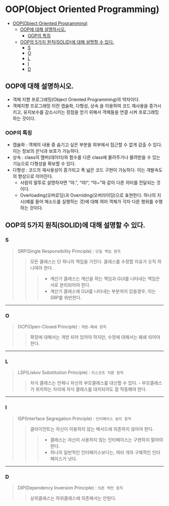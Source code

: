 # OOP(Object Oriented Programming)

<!-- TOC -->

- [OOP(Object Oriented Programming)](#oopobject-oriented-programming)
  - [OOP에 대해 설명하시오.](#oop%EC%97%90-%EB%8C%80%ED%95%B4-%EC%84%A4%EB%AA%85%ED%95%98%EC%8B%9C%EC%98%A4)
    - [OOP의 특징](#oop%EC%9D%98-%ED%8A%B9%EC%A7%95)
  - [OOP의 5가지 원칙(SOLID)에 대해 설명할 수 있다.](#oop%EC%9D%98-5%EA%B0%80%EC%A7%80-%EC%9B%90%EC%B9%99solid%EC%97%90-%EB%8C%80%ED%95%B4-%EC%84%A4%EB%AA%85%ED%95%A0-%EC%88%98-%EC%9E%88%EB%8B%A4)
    - [S](#s)
    - [O](#o)
    - [L](#l)
    - [I](#i)
    - [D](#d)

<!-- /TOC -->

## OOP에 대해 설명하시오.
- 객체 지향 프로그래밍(Object Oriented Programming)의 약자이다.
- 객체지향 프로그래밍 이란 캡슐화, 다형성, 상속 을 이용하여 코드 재사용을 증가시키고, 유지보수를 감소시키는 장점을 얻기 위해서 객체들을 연결 시켜 프로그래밍 하는 것이다.

### OOP의 특징
- 캡슐화 : 객체의 내용 중 숨기고 싶은 부분을 외부에서 접근할 수 없게 감출 수 있다. 이는 정보의 은닉과 보호가 가능하다.
- 상속 : class의 멤버(데이터)와 함수를 다른 class에 물려주거나 물려받을 수 있는 기능으로 다형성을 확보할 수 있다.
- 다형성 : 코드의 재사용성이 증가되고 폭 넓은 코드 구현이 가능하다. 이는 개발속도의 향상으로 이어진다.
  - 사람의 말투로 설명하자면 “야.”, “야!”, “야~”와 같이 다른 의미를 전달되는 것이다.
  - Overloading(오버로딩)과 Overriding(오버라이딩)으로 표현한다. 하나의 지시(예를 들어 메소드를 실행하는 것)에 대해 여러 객체가 각자 다른 행위를 수행하는 것이다.

## OOP의 5가지 원칙(SOLID)에 대해 설명할 수 있다.

### S
> SRP(Single Responsibility Principle) : `단일 책임 원칙`
>> 모든 클래스는 단 하나의 책임을 가진다. 클래스를 수정할 이유가 오직 하나여야 한다.
>>> - 계산기 클래스는 계산을 하는 책임과 GUI를 나타내는 책임은 서로 분리되어야 한다.
>>> - 계산기 클래스에 GUI를 나타내는 부분까지 있을경우, 이는 SRP를 위반한다.

<hr>

### O
> OCP(Open-Closed Principle) : `개방-폐쇄 원칙`
>> 확장에 대해서는 개방 되어 있어야 하지만, 수정에 대해서는 폐쇄 되어야 한다.

<hr>

### L
> LSP(Liskov Substitution Principle) : `리스코프 치환 원칙`
>> 자식 클래스는 언제나 자신의 부모클래스를 대신할 수 있다. 
    - 부모클래스가 위치하는 자리에 자식 클래스를 대치되어도 잘 작동해야 한다.

<hr>

### I
> ISP(Interface Segregation Principle) : `인터페이스 분리 원칙`
>> 클라이언트는 자신이 이용하지 않는 메서드에 의존하지 않아야 한다.
>>> - 클래스는 자신이 사용하지 않는 인터페이스는 구현하지 말아야 한다.
>>> - 하나의 일반적인 인터페이스보다는, 여러 개의 구체적인 인터페이스가 낫다.

<hr>

### D
> DIP(Dependency Inversion Principle) : `의존 역전 원칙`
>> 상위클래스는 하위클래스에 의존해서는 안된다.
